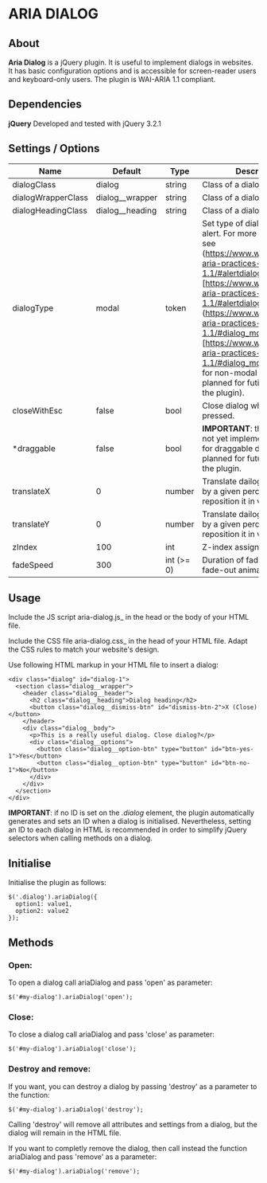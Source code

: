 # ARIA DIALOG

## About

**Aria Dialog** is a jQuery plugin. It is useful to implement dialogs in websites. It has basic configuration options and is accessible for screen-reader users and keyboard-only users. The plugin is WAI-ARIA 1.1 compliant.

## Dependencies

**jQuery**
Developed and tested with jQuery 3.2.1

## Settings / Options

Name | Default | Type | Description
-----|---------|------|-------------
dialogClass | dialog | string | Class of a dialog element.
dialogWrapperClass | dialog__wrapper | string | Class of a dialog wrapper.
dialogHeadingClass | dialog__heading | string | Class of a dialog heading .
dialogType | modal |  token | Set type of dialog: modal or alert. For more informations see (https://www.w3.org/TR/wai-aria-practices-1.1/#alertdialog)[https://www.w3.org/TR/wai-aria-practices-1.1/#alertdialog] and (https://www.w3.org/TR/wai-aria-practices-1.1/#dialog_modal)[https://www.w3.org/TR/wai-aria-practices-1.1/#dialog_modal]. (Support for non-modal dialog is planned for futire verions of the plugin).
closeWithEsc | false | bool | Close dialog when esc key is pressed.
*draggable | false | bool | **IMPORTANT**: this feature is not yet implemented. Support for draggable dialogs is planned for future versions of the plugin.
translateX | 0 | number | Translate dailog on the X axis by a given percentage to reposition it in viewport.
translateY | 0 | number | Translate dailog on the Y axis by a given percentage to reposition it in viewport.
zIndex | 100 | int | Z-index assigned to dialog.
fadeSpeed | 300 | int (>= 0) | Duration of fade-in and fade-out animations.

## Usage

Include the JS script aria-dialog.js_ in the head or the body of your HTML file.

Include the CSS file  aria-dialog.css_ in the head of your HTML file. Adapt the CSS rules to match your website's design.  

Use following HTML markup in your HTML file to insert a dialog:

```
<div class="dialog" id="dialog-1">
  <section class="dialog__wrapper">
    <header class="dialog__header">
      <h2 class="dialog__heading">Dialog heading</h2>
      <button class="dialog__dismiss-btn" id="dismiss-btn-2">X (Close)</button>
    </header>
    <div class="dialog__body">
      <p>This is a really useful dialog. Close dialog?</p>
      <div class="dialog__options">
        <button class="dialog__option-btn" type="button" id="btn-yes-1">Yes</button>
        <button class="dialog__option-btn" type="button" id="btn-no-1">No</button>
      </div>
    </div>
  </section>
</div>
```

**IMPORTANT**: if no ID is set on the _.dialog_ element, the plugin automatically generates and sets an ID when a dialog is initialised. Nevertheless, setting an ID to each dialog in HTML is recommended in order to simplify jQuery selectors when calling methods on a dialog.

## Initialise

Initialise the plugin as follows:

```
$('.dialog').ariaDialog({
  option1: value1,
  option2: value2
});
```

## Methods

### Open:

To open a dialog call ariaDialog and pass 'open' as parameter:

```
$('#my-dialog').ariaDialog('open');
```

### Close:

To close a dialog call ariaDialog and pass 'close' as parameter:

```
$('#my-dialog').ariaDialog('close');
```

### Destroy and remove:

If you want, you can destroy a dialog by passing 'destroy' as a parameter to the function:

```
$('#my-dialog').ariaDialog('destroy');
```

Calling 'destroy' will remove all attributes and settings from a dialog, but the dialog will remain in the HTML file.

If you want to completly remove the dialog, then call instead the function ariaDialog and pass 'remove' as a parameter:

```
$('#my-dialog').ariaDialog('remove');
```